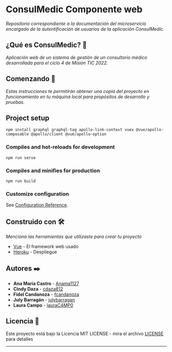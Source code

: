 # ConsulMedic Componente web

_Repositorio correspondiente a la documentación del microservicio encargado de la autentificación de 
usuarios de la aplicación ConsulMedic._

## ¿Qué es ConsulMedic? 📌

_Aplicación web de un sistema de gestión de un consultorio médico desarrollada para el ciclo 4 de Misión TIC 2022._

## Comenzando 🚀

_Estas instrucciones te permitirán obtener una copia del proyecto en funcionamiento en tu máquina local para propósitos de desarrollo y pruebas._

## Project setup
```
npm install graphql graphql-tag apollo-link-context vuex @vue/apollo-composable @apollo/client @vue/apollo-option
```

### Compiles and hot-reloads for development
```
npm run serve
```

### Compiles and minifies for production
```
npm run build
```

### Customize configuration
See [Configuration Reference](https://cli.vuejs.org/config/).

## Construido con 🛠️

_Menciona las herramientas que utilizaste para crear tu proyecto_

* [Vue](https://vuejs.org/) - El framework web usado
* [Heroku](https://www.heroku.com/) - Despliegue

## Autores ✒️

* **Ana María Castro** - [Anama1127](https://github.com/Anama1127)
* **Cindy Daza** - [cdaza812](https://github.com/cdaza812)
* **Fidel Candanoza** - [fcandanoza](https://github.com/fcandanoza)
* **July Barragán** - [julybarragan](https://github.com/julybarragan)
* **Laura Campo** - [lauraC4MP0](https://github.com/lauraC4MP0/)

## Licencia 📄

Este proyecto está bajo la Licencia MIT LICENSE - mira el archivo [LICENSE](./LICENSE) para detalles

---